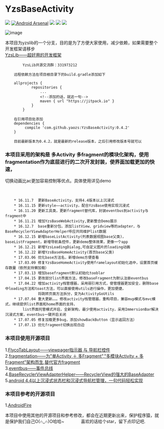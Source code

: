 # YzsBaseActivity
[![](https://jitpack.io/v/yaozs/YzsBaseActivity.svg)](https://jitpack.io/#yaozs/YzsBaseActivity)
[![Android Arsenal](https://img.shields.io/badge/Android%20Arsenal-YzsBaseActivity-green.svg?style=true)](https://android-arsenal.com/details/1/2756)
![](https://img.shields.io/badge/minSdk-15-blue.svg)
[![](https://img.shields.io/github/stars/yaozs/YzsBaseActivity.svg)](https://github.com/yaozs/YzsBaseActivity/stargazers)
[![](https://img.shields.io/github/forks/yaozs/YzsBaseActivity.svg)](https://github.com/yaozs/YzsBaseActivity/network)

![image](https://github.com/yaozs/YzsLib/blob/master/app/src/main/res/mipmap-xxxhdpi/icon.png)<br />

本项目为yzslib的一个分支，目的是为了方便大家使用，减少依赖，如果需要整个开发框架请移步<br />
[YzsLib——超好用的开发框架](https://github.com/yaozs/YzsLib)

            YzsLib开源交流群：331973212

        远程依赖方法在项目根目录下的build.gradle添加如下

        allprojects {
        		repositories {
        			...
        			<!--添加的话，就这一句-->
        			maven { url "https://jitpack.io" }
        		}
        	}

        在引用项目处添加
        dependencies {
             compile 'com.github.yaozs:YzsBaseActivity:0.4.2'
        }

        目前最新版本为0.4.2，就是最新的release版本，之后引用修改版本号就可以


### 本项目采用的架构是 多Activity 多fragment的模块化架构，使用fragmentation作为底层进行的二次开发封装，使界面加载更加的快速，
切换动画比ac更加容易控制等优点。具体使用详见demo

  
        
        * 16.11.7  更新BaseActivity，支持4.4版本以上沉浸式
        * 16.11.15 更新style——activity，配合YzsBase使用实现沉浸式
        * 16.11.20 更新工具类，更新fragment替代库，封装eventbus到activity与fragment中
        * 16.11.21 增加YzsBaseWebActivity,更新整合Demo展示
        * 16.12.7  base重新分包，添加listView、gridview等的adapter，与BaseRecyclerViewAdapterHelper呼应共同维护list数据
        * 16.12.15 新增baseListActivity(列表数据视图base父类)，baseListFragment，新增导航条控件，更新demo整体效果，更像一个app
        * 16.12.21 新增YzsLoadingDialog,可自定义图片的loading动画
        * 16.12.22 新增YzsBaseHomeActivity(首页base父类)
        * 17.03.06 优化base方法名，新增demo方便查看
        * 17.03.09 修复YzsBaseHomeActivity使用framelayout初始化选中，设置首页缓存数量（依然支持懒加载）
        * 17.03.13 增加basefragment默认初始化tooblar
        * 17.04.15 更改部分list界面方法，修改baseFragment为默认注册eventbus
        * 17.04.22 增加activity栈管理器，采用弱引用方式，使管理器更加安全，删除base中loading方法和toast方法，可以直接使用utils进行操作，更加便捷，
                   将跳转页面方法拆分，变为ActivityGoUtils
        * 17.07.04 重大更新。。。修改activity栈管理器，重构项目，兼容mvp模式与mvc模式，继续提供list界面和home界面的支持，
            list界面托管模式开启，全新架构，最少使用activity，采用ImmersionBar解决沉浸式方案，eventbus一键开启关闭
        * 17.07.05 修复加载更多bug，添加showBackButton（显示返回方法）
        * 17.07.13 优化fragment切换出现白边


### 本项目使用开源项目
1.[FlycoTabLayout——viewpager指示器 与 导航栏控件](https://github.com/H07000223/FlycoTabLayout)<br />
2.[fragmentation——为"单Activity ＋ 多Fragment","多模块Activity + 多Fragment"架构而生,替代官方fragment](https://github.com/YoKeyword/Fragmentation)<br />
3.[eventbus——事件总线](https://github.com/greenrobot/EventBus)<br />
4.[BaseRecyclerViewAdapterHelper——RecyclerView的强大的BaseAdapter](https://github.com/CymChad/BaseRecyclerViewAdapterHelper)<br />
5.[android 4.4以上沉浸式状态栏和沉浸式导航栏管理，一句代码轻松实现](https://github.com/gyf-dev/ImmersionBar)<br />

### 本项目参考的开源项目
1.[AndroidFire](https://github.com/jaydenxiao2016/AndroidFire)<br />


本项目中使用其他的开源项目和参考修改，都会在近期更新出来，保护程序猿，就是保护我们自己O(∩_∩)O哈哈~
       
        喜欢的话给个star，留下点印记吧.
